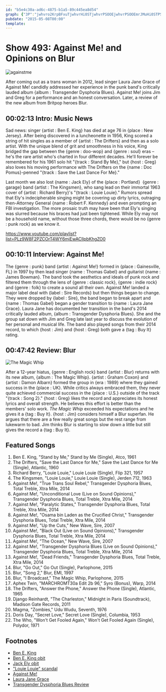 ```yaml
---
id: "b5e4c30a-ad6c-4875-b1a5-89c445ea8d54"
graph: {"3P":"jwhvro2KrpBFxuTjwhvrHi0STjwhvrPSOOEjwhvrPSOOEmrJMuHi0STPSOOEBBR8QmrJMu24wTFOuUsgO77qNOuUsgOuUsgT0MYI3DA8yOuUsgOuUsgrX5bvW6lL9rX5bvWvvDvrX5bv","GZ":"BJSeOBLsPGBJSeOi8p07BJSeOZnTL0B4D8FBJSeOBJSeOzZIiABJSeObGaxcBJSeOBMIV124dl6BJSeOBDbkVBJSeOBJSeOjlCtgB4D8FZnTL0B4D8FBHm1GB4D8FX6cfd","27I":"ZSJUklJYdNFtVTSZSJUk31mVTZSJUk97qipCQXOz97qipBHm1G97qipX6cfdCQXOzZSJUk"}
pubdate: "2015-05-08T00:00"
template: 
---
```






# Show 493: Against Me! and Opinions on Blur

![againstme](https://static.soundopinions.org/images/2015/againstme_web.jpg)

After coming out as a trans woman in 2012, lead singer Laura Jane Grace of Against Me! candidly addressed her experience in the punk band's critically lauded album {album : Transgender Dysphoria Blues}. Against Me! joins Jim and Greg for a performance and an honest conversation. Later, a review of the new album from Britpop heroes Blur.



## 00:02:13 Intro: Music News

Sad news: singer {artist : Ben E. King} has died at age 76 in {place : New Jersey}. After being discovered in a luncheonette in 1956, King scored a string of hit singles as a member of {artist : The Drifters} and then as a solo artist. With the unique blend of grit and smoothness in his voice, King bridged the gap between the {genre : doo-wop} and {genre : soul} eras – he's the rare artist who's charted in four different decades. He'll forever be remembered for his 1961 solo hit "{track : Stand By Me}," but {host : Greg} also loves his moving performance with The Drifters on the {name : Doc Pomus}-penned "{track : Save the Last Dance For Me}."

Last month we also lost {name : Jack Ely} of the {place : Portland}  {genre : garage} band {artist : The Kingsmen}, who sang lead on their immortal 1963 cover of {artist : Richard Berry}'s "{track : Louie Louie}." Rumors spread that Ely's indecipherable singing might be covering up dirty lyrics, outraging then-Attorney General {name : Robert F. Kennedy} and even prompting an FBI investigation. The more prosaic truth may have been that Ely's singing was slurred because his braces had just been tightened. While Ely may not be a household name, without those three chords, there would be no {genre : punk rock} as we know it.

https://www.youtube.com/playlist?list=PLz9W8F2PZCOrT4WY6mjEwACllpbKhgZO0



## 00:10:11 Interview: Against Me!

The {genre : punk} band {artist : Against Me!} formed in {place : Gainesville, FL} in 1997 by then lead singer {name : Thomas Gabel} and guitarist {name : James Bowman}. The band took the aesthetics and ideals of punk rock and filtered them through the lens of {genre : classic rock}, {genre : indie rock} and {genre : folk} to create a sound all their own. Against Me! landed a major label deal with {label : Sire Records} but then things began to change. They were dropped by {label : Sire}, the band began to break apart and {name : Thomas Gabel} began a gender transition to {name : Laura Jane Grace}. Laura Jane has documented her transition in the band's 2014 critically lauded album, {album : Transgender Dysphoria Blues}. She and the group sat down with Jim and Greg late last year to discuss the evolution of her personal and musical life. The band also played songs from their 2014 record, to which {host : Jim} and {host : Greg} both gave a {tag : Buy It} rating.



## 00:47:42 Review: Blur

![The Magic Whip](https://static.soundopinions.org/assets/493/27I0.jpg)

After a 12-year hiatus, {genre : English rock} band {artist : Blur} returns with its new album, {album : The Magic Whip}. {artist : Graham Coxon} and {artist : Damon Albarn} formed the group in {era : 1989} where they gained success in the {place : UK}. While critics always embraced them, they never quite achieved commercial success in the {place : U.S.} outside of the track "{track : Song 2}." {host : Greg} likes the record and appreciates its honest lyrics and overall strength. He believes this effort is better than the members' solo work. *The Magic Whip* exceeded his expectations and he gives it a {tag : Buy It}. {host : Jim} considers himself a Blur superfan. He argues that there are a few really great songs but the rest range from lukewarm to bad. Jim thinks Blur is starting to slow down a little but still gives the record a {tag : Buy It}.



## Featured Songs

1. Ben E. King, "Stand by Me," Stand by Me (Single), Atco, 1961
2. The Drifters, "Save the Last Dance for Me," Save the Last Dance for Me (Single), Atlantic, 1960
3. Richard Berry, "Louie Louie," Louie Louie (Single), Flip 321, 1957
4. The Kingsmen, "Louie Louie," Louie Louie (Single), Jerden 712, 1963
5. Against Me!, "True Trans Soul Rebel," Transgender Dysphoria Blues, Total Treble, Xtra Mile, 2014
6. Against Me!, "Unconditional Love (Live on Sound Opinions)," Transgender Dysphoria Blues, Total Treble, Xtra Mile, 2014
7. Against Me!, "Paralytic States," Transgender Dysphoria Blues, Total Treble, Xtra Mile, 2014
8. Against Me!, "Osama bin Laden as the Crucified Christ," Transgender Dysphoria Blues, Total Treble, Xtra Mile, 2014
9. Against Me!, "Up the Cuts," New Wave, Sire, 2007
10. Against Me!, "Black Out (Live on Sound Opinions)," Transgender Dysphoria Blues, Total Treble, Xtra Mile, 2014
11. Against Me!, "The Ocean," New Wave, Sire, 2007
12. Against Me!, "Transgender Dysphoria Blues (Live on Sound Opinions)," Transgender Dysphoria Blues, Total Treble, Xtra Mile, 2014
13. Against Me!, "Dead Friends," Transgender Dysphoria Blues, Total Treble, Xtra Mile, 2014
14. Blur, "Go Out," Go Out (Single), Parlophone, 2015
15. Blur, "Song 2," Blur, EMI, 1997
16. Blur, "I Broadcast," The Magic Whip, Parlophone, 2015
17. Aphex Twin, "MARCHROMT30a Edit 2b 96," Syro (Bonus), Warp, 2014
18. The Drifters, "Answer the Phone," Answer the Phone (Single), Atlantic, 1965
19. Django Reinhardt, "The Charleston," Midnight in Paris (Soundtrack), Madison Gate Records, 2011
20. Magma, "Zombies," Udu Wudu, Seventh, 1976
21. Doris Day, "Secret Love," Secret Love (Single), Columbia, 1953
22. The Who, "Won't Get Fooled Again," Won't Get Fooled Again (Single), Polydor, 1971



## Footnotes

- [Ben E. King](http://www.beneking.info/)
- [Ben E. King obit](http://www.nytimes.com/2015/05/02/arts/music/ben-e-king-soulful-singer-with-the-drifters-dies-at-76.html)
- [Jack Ely obit](http://www.rollingstone.com/music/news/jack-ely-louie-louie-singer-and-former-kingsmen-member-dead-at-71-20150428)
- ["Louie Louie" scandal](http://www.newyorker.com/culture/cultural-comment/jack-ely-louie-louie-the-dirtiest-song-of-the-sixties)
- [Against Me!](http://www.againstme.net/)
- [Laura Jane Grace](https://twitter.com/laurajanegrace)
- [Transgender Dysphoria Blues Review](http://www.soundopinions.org/show/428/#transgenderdysphoriablues)